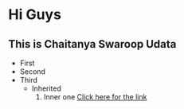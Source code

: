 # Hi Guys
## This is Chaitanya Swaroop Udata
- First
- Second
- Third
  - Inherited
    1. Inner one
[Click here for the link](www.facebook.com)
